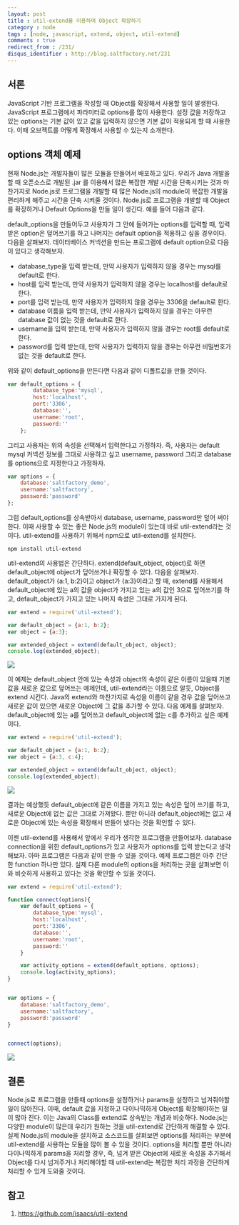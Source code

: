 ```yaml
---
layout: post
title : util-extend를 이용하여 Object 확장하기
category : node
tags : [node, javascript, extend, object, util-extend]
comments : true
redirect_from : /231/
disqus_identifier : http://blog.saltfactory.net/231
---
```


## 서론

JavaScript 기반 프로그램을 작성할 때 Object를 확장해서 사용할 일이 발생한다. JavaScript 프로그램에서 파라미터로 options를 많이 사용한다. 설정 값을 저장하고 있는 options는 기본 값이 있고 값을 입력하지 않으면 기본 값이 적용되게 할 때 사용한다. 이때 오브젝트를 어떻게 확장해서 사용할 수 있는지 소개한다.

<!--more-->

## options 객체 예제

현재 Node.js는 개발자들이 많은 모듈을 만들어서 배포하고 있다. 우리가 Java 개발을 할 때 오픈소스로 개발된 .jar 를 이용해서 많은 복잡한 개발 시간을 단축시키는 것과 마찬가지로 Node.js로 프로그램을 개발할 때 많은 Node.js의 module이 복잡한 개발을 편리하게 해주고 시간을 단축 시켜줄 것이다. Node.js로 프로그램을 개발할 때 Object를 확장하거나 Default Options을 만들 일이 생긴다. 예를 들어 다음과 같다.

default_options을 만들어두고 사용자가 그 안에 들어가는 options를 입력할 때, 입력 받은 option은 덮어쓰기를 하고 나머지는 default option을 적용하고 싶을 경우이다. 다음을 살펴보자. 데이터베이스 커넥션을 만드는 프로그램에 default option으로 다음이 있다고 생각해보자.

* database_type을 입력 받는데, 만약 사용자가 입력하지 않을 경우는 mysql를 default로 한다.
* host를 입력 받는데, 만약 사용자가 입력하지 않을 경우는 localhost를 default로 한다.
* port를 입력 받는데, 만약 사용자가 입력하지 않을 경우는 3306을 default로 한다.
* database 이름을 입력 받는데, 만약 사용자가 입력하지 않을 경우는 아무런 database 값이 없는 것을 default로 한다.
* username을 입력 받는데, 만약 사용자가 입력하지 않을 경우는 root를 default로 한다.
* password를 입력 받는데, 만약 사용자가 입력하지 않을 경우는 아무런 비밀번호가 없는 것을 default로 한다.

위와  같이 default_options을 만든다면 다음과 같이 디폴트값을 만들 것이다.

```javascript
var default_options = {
		database_type:'mysql',
		host:'localhost',
		port:'3306',
		database:'',
		username:'root',
		password:''
	};
```

그리고 사용자는 위의 속성을 선택해서 입력한다고 가정하자. 즉, 사용자는 default mysql 커넥션 정보를 그대로 사용하고 싶고 username, password 그리고 database를 options으로 지정한다고 가정하자.

```javascript
var options = {
	database:'saltfactory_demo',
	username:'saltfactory',
	password:'password'
};
```  
그럼 default_options를 상속받아서 database, username, password만 덮어 써야한다. 이때 사용할 수 있는 좋은 Node.js의 module이 있는데 바로 util-extend라는 것이다. util-extend를 사용하기 위해서 npm으로 util-extend를 설치한다.

```
npm install util-extend
```

util-extend의 사용법은 간단하다. extend(default_object, object)로 하면 default_object에 object가 덮어쓰거나 확장할 수 있다.
다음을 살펴보자. default_object가 {a:1, b:2}이고 object가 {a:3}이라고 할 때, extend를 사용해서 default_object에 있는 a의 값을 object가 가지고 있는 a의 값인 3으로 덮어쓰기를 하고, default_object가 가지고 있는 나머지 속성은 그대로 가지게 된다.

```javascript
var extend = require('util-extend');

var default_object = {a:1, b:2};
var object = {a:3};

var extended_object = extend(default_object, object);
console.log(extended_object);
```

![](http://asset.hibrainapps.net/saltfactory/images/488c09fc-90c2-497c-b307-2cd238d7f9da)

이 예제는 default_object 안에 있는 속성과 object의 속성이 같은 이름이 있을때 기본 값을 새로운 값으로 덮어쓰는 예제인데, util-extend라는 이름으로 알듯, Object를 extend 시킨다. Java의 extend와 마찬가지로 속성을 이름이 같을 경우 값을 덮어쓰고 새로운 값이 있으면 새로운 Object에 그 값을 추가할 수 있다. 다음 예제를 살펴보자. default_object에 있는 a를 덮어쓰고 default_object에 없는 c를 추가하고 싶은 예제이다.

```javascript
var extend = require('util-extend');

var default_object = {a:1, b:2};
var object = {a:3, c:4};

var extended_object = extend(default_object, object);
console.log(extended_object);
```

![](http://asset.hibrainapps.net/saltfactory/images/56516c17-69c5-4a85-9433-4dbd7944232c)

결과는 예상했듯 default_object에 같은 이름을 가지고 있는 속성은 덮어 쓰기를 하고, 새로운 Object에 없는 값은 그대로 가져왔다. 뿐만 아니라 default_object에는 없고 새로운 Object에 있는 속성을 확장해서 만들어 냈다는 것을 확인할 수 있다.

이젠 util-extend를 사용해서 앞에서 우리가 생각한 프로그램을 만들어보자. database connection을 위한 default_options가 있고 사용자가 options를 입력 받는다고 생각해보자. 아마 프로그램은 다음과 같이 만들 수 있을 것이다. 예제 프로그램은 아주 간단한 function 하나만 있다. 실제 다른 module의 options을 처리하는 곳을 살펴보면 이와 비슷하게 사용하고 있다는 것을 확인할 수 있을 것이다.

```javascript
var extend = require('util-extend');

function connect(options){
	var default_options = {
		database_type:'mysql',
		host:'localhost',
		port:'3306',
		database:'',
		username:'root',
		password:''
	}

	var activity_options = extend(default_options, options);
	console.log(activity_options);
}


var options = {
	database:'saltfactory_demo',
	username:'saltfactory',
	password:'password'
}


connect(options);
```

![](http://asset.hibrainapps.net/saltfactory/images/82094d41-3546-4f94-8b41-922b7d0a4b60)


## 결론

Node.js로 프로그램을 만들때 options을 설정하거나 params을 설정하고 넘겨줘야할 일이 많아진다. 이때, default 값을 지정하고 다이나믹하게 Object를 확장해야하는 일이 많아 진다. 이는 Java의 Class를 extend로 상속받는 개념과 비슷하다. Node.js는 다양한 module이 많은데 우리가 원하는 것을 util-extend로 간단하게 해결할 수 있다. 실제 Node.js의 module을 설치하고 소스코드를 살펴보면 options를 처리하는 부분에 util-extend를 사용하는 모듈을 많이 볼 수 있을 것이다. options을 처리할 뿐만 아니라 다이나믹하게 params을 처리할 경우, 즉, 넘겨 받은 Object에 새로운 속성을 추가해서 Object를 다시 넘겨주거나 처리해야할 때 util-extend는 복잡한 처리 과정을 간단하게 처리할 수 있게 도와줄 것이다.

## 참고

1. https://github.com/isaacs/util-extend

